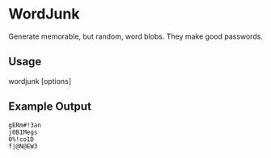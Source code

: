 WordJunk
========

Generate memorable, but random, word blobs. They make good passwords.

Usage
-----

  wordjunk [options]

Example Output
--------------
    gERm#!3an
    j0B1Megs
    0%!co1D
    f|@N@EW3
